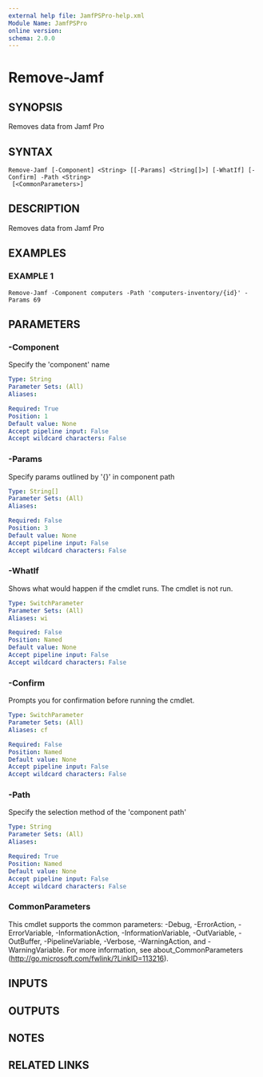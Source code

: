 ```yaml
---
external help file: JamfPSPro-help.xml
Module Name: JamfPSPro
online version:
schema: 2.0.0
---
```


# Remove-Jamf

## SYNOPSIS
Removes data from Jamf Pro

## SYNTAX

```
Remove-Jamf [-Component] <String> [[-Params] <String[]>] [-WhatIf] [-Confirm] -Path <String>
 [<CommonParameters>]
```

## DESCRIPTION
Removes data from Jamf Pro

## EXAMPLES

### EXAMPLE 1
```
Remove-Jamf -Component computers -Path 'computers-inventory/{id}' -Params 69
```

## PARAMETERS

### -Component
Specify the 'component' name

```yaml
Type: String
Parameter Sets: (All)
Aliases:

Required: True
Position: 1
Default value: None
Accept pipeline input: False
Accept wildcard characters: False
```

### -Params
Specify params outlined by '{}' in component path

```yaml
Type: String[]
Parameter Sets: (All)
Aliases:

Required: False
Position: 3
Default value: None
Accept pipeline input: False
Accept wildcard characters: False
```

### -WhatIf
Shows what would happen if the cmdlet runs.
The cmdlet is not run.

```yaml
Type: SwitchParameter
Parameter Sets: (All)
Aliases: wi

Required: False
Position: Named
Default value: None
Accept pipeline input: False
Accept wildcard characters: False
```

### -Confirm
Prompts you for confirmation before running the cmdlet.

```yaml
Type: SwitchParameter
Parameter Sets: (All)
Aliases: cf

Required: False
Position: Named
Default value: None
Accept pipeline input: False
Accept wildcard characters: False
```

### -Path
Specify the selection method of the 'component path'

```yaml
Type: String
Parameter Sets: (All)
Aliases:

Required: True
Position: Named
Default value: None
Accept pipeline input: False
Accept wildcard characters: False
```

### CommonParameters
This cmdlet supports the common parameters: -Debug, -ErrorAction, -ErrorVariable, -InformationAction, -InformationVariable, -OutVariable, -OutBuffer, -PipelineVariable, -Verbose, -WarningAction, and -WarningVariable.
For more information, see about_CommonParameters (http://go.microsoft.com/fwlink/?LinkID=113216).

## INPUTS

## OUTPUTS

## NOTES

## RELATED LINKS
